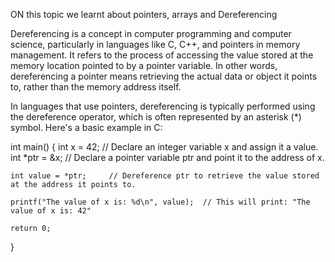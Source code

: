 ON this topic we learnt about pointers, arrays and Dereferencing 

Dereferencing is a concept in computer programming and computer science, particularly in languages like C, C++, and pointers in memory management. It refers to the process of accessing the value stored at the memory location pointed to by a pointer variable. In other words, dereferencing a pointer means retrieving the actual data or object it points to, rather than the memory address itself.

In languages that use pointers, dereferencing is typically performed using the dereference operator, which is often represented by an asterisk (*) symbol. Here's a basic example in C:

int main() {
    int x = 42;           // Declare an integer variable x and assign it a value.
    int *ptr = &x;        // Declare a pointer variable ptr and point it to the address of x.

    int value = *ptr;     // Dereference ptr to retrieve the value stored at the address it points to.
    
    printf("The value of x is: %d\n", value);  // This will print: "The value of x is: 42"
    
    return 0;
}


